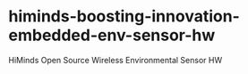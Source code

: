 # himinds-boosting-innovation-embedded-env-sensor-hw
HiMinds Open Source Wireless Environmental Sensor HW
